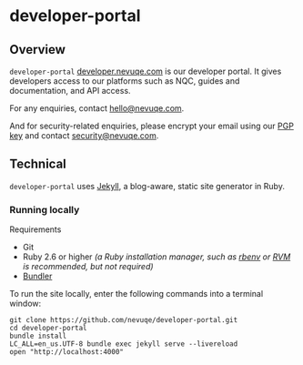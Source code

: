 # developer-portal

## Overview

`developer-portal` [developer.nevuqe.com](https://developer.nevuqe.com) is our developer portal. It gives developers access to our platforms such as NQC, guides and documentation, and API access.

For any enquiries, contact [hello@nevuqe.com](mailto:hello@nevuqe.com).

And for security-related enquiries, please encrypt your email using our [PGP key](https://developer.nevuqe.com/os/keys/signing-key.asc) and contact [security@nevuqe.com](mailto:security@nevuqe.com).

## Technical

`developer-portal` uses [Jekyll](https://jekyllrb.com), a blog-aware, static site generator in Ruby.

### Running locally

Requirements
- Git
- Ruby 2.6 or higher
  _(a Ruby installation manager, such as
  [rbenv](https://github.com/sstephenson/rbenv) or
  [RVM](https://rvm.io) is recommended, but not required)_
- [Bundler](https://bundler.io/)

To run the site locally, enter the following commands into a terminal window:

```shell
git clone https://github.com/nevuqe/developer-portal.git
cd developer-portal
bundle install
LC_ALL=en_us.UTF-8 bundle exec jekyll serve --livereload
open "http://localhost:4000"
```

